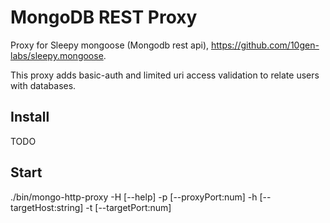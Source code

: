 # MongoDB REST Proxy

Proxy for Sleepy mongoose (Mongodb rest api), https://github.com/10gen-labs/sleepy.mongoose.

This proxy adds basic-auth and limited uri access validation to relate users with databases.

## Install

TODO

## Start

./bin/mongo-http-proxy -H [--help] -p [--proxyPort:num] -h [--targetHost:string] -t [--targetPort:num]
